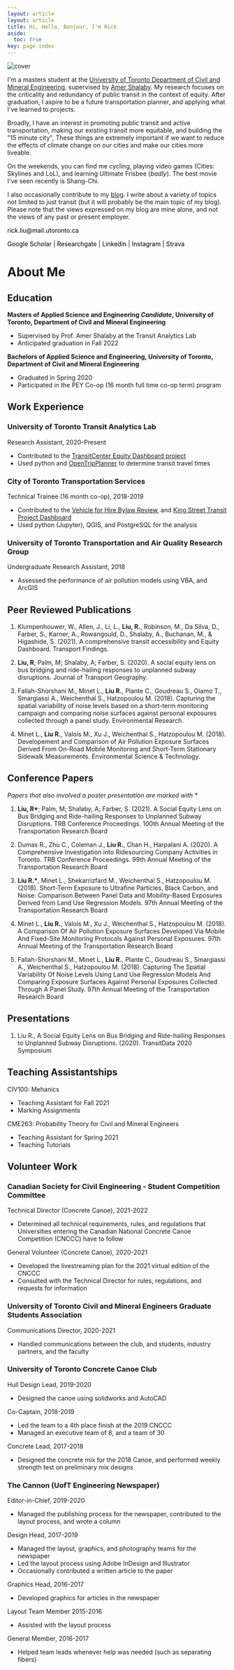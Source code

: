 ```yaml
---
layout: article
layout: article
title: Hi, Hello, Bonjour, I'm Rick
aside:
  toc: true
key: page-index
---
```


<img src="img/cover.png"
     alt="cover"
     style="vertical-align:middle"/>

I'm a masters student at the [University of Toronto Department of Civil and Mineral Engineering](https://civmin.utoronto.ca/), supervised by [Amer Shalaby](https://uttri.utoronto.ca/people/amer-shalaby/). My research focuses on the criticality and redundancy of public transit in the context of equity. After graduation, I aspire to be a future transportation planner, and applying what I've learned to projects.

Broadly, I have an interest in promoting public transit and active transportation, making our existing transit more equitable, and building the "15 minute city", These things are extremely important if we want to reduce the effects of climate change on our cities and make our cities more liveable.

On the weekends, you can find me cycling, playing video games (Cities: Skylines and LoL), and learning Ultimate Frisbee (_badly_). The best movie I've seen recently is Shang-Chi.

I also occasionally contribute to my [blog](/archive.html). I write about a variety of topics not limited to just transit (but it will probably be the main topic of my blog). Please note that the views expressed on my blog are mine alone, and not the views of any past or present employer.

<p><a href="mailto:rick.liu@mail.utoronto.ca" style="text-decoration: none; color:black"><i class="fas fa-envelope" style="color: #0b8793"></i> rick.liu@mail.utoronto.ca</a></p>

<p><a href="https://scholar.google.ca/citations?hl=en&user=staAxwMAAAAJ&view_op=list_works&sortby=pubdate" style="text-decoration: none; color:black"><i class="fab fa-google" style="color: #0b8793"></i> Google Scholar</a> | <a href="https://www.researchgate.net/profile/Rick-Liu-7" style="text-decoration: none; color:black"><i class="fab fa-researchgate" style="color: #0b8793"></i> Researchgate</a> | <a href="https://www.linkedin.com/in/rick-liu-b40118122/" style="text-decoration: none; color:black"><i class="fab fa-linkedin" style="color: #0b8793"></i> Linkedin</a> | <a
href="https://www.instagram.com/aerobrick/" style="text-decoration: none; color:black"><i class="fab fa-instagram" style="color: #0b8793"></i> Instagram</a>  | <a
href="https://www.strava.com/athletes/51514447" style="text-decoration: none; color:black"><i class="fab fa-strava" style="color: #0b8793"></i> Strava</a> </p>



# About Me


## Education


__Masters of Applied Science and Engineering _Candidate_, University of Toronto, Department of Civil and Mineral Engineering__

* Supervised by Prof. Amer Shalaby at the Transit Analytics Lab
* Anticipated graduation in Fall 2022

__Bachelors of Applied Science and Engineering, University of Toronto, Department of Civil and Mineral Engineering__

* Graduated in Spring 2020
* Participated in the PEY Co-op (16 month full time co-op term) program

## Work Experience

### University of Toronto Transit Analytics Lab
Research Assistant, 2020-Present
* Contributed to the [TransitCenter Equity Dashboard project](https://dashboard.transitcenter.org)
* Used python and [OpenTripPlanner](https://www.opentripplanner.org) to determine transit travel times

### City of Toronto Transportation Services
Technical Trainee (16 month co-op), 2018-2019
* Contributed to the [Vehicle for Hire Bylaw Review](https://www.toronto.ca/legdocs/mmis/2019/gl/bgrd/backgroundfile-135307.pdf), and [King Street Transit Project Dashboard](https://www.toronto.ca/city-government/planning-development/planning-studies-initiatives/king-street-pilot/data-reports-background-materials/)
* Used python (Jupyter), QGIS, and PostgreSQL for the analysis

### University of Toronto Transportation and Air Quality Research Group
Undergraduate Research Assistant, 2018
* Assessed the performance of air pollution models using VBA, and ArcGIS

## Peer Reviewed Publications

1. Klumpenhouwer, W., Allen, J., Li, L., **Liu, R.**, Robinson, M., Da Silva, D., Farber, S., Karner, A., Rowangould, D., Shalaby, A., Buchanan, M., &amp; Higashide, S. (2021). A comprehensive transit accessibility and Equity Dashboard. Transport Findings.

2. **Liu, R**; Palm, M; Shalaby, A; Farber, S. (2020). A social equity lens on bus bridging and ride-hailing responses to unplanned subway disruptions. Journal of Transport Geography.

3. Fallah-Shorshani M., Minet L., **Liu R.**, Plante C., Goudreau S., Oiamo T., Smargiassi A., Weichenthal S., Hatzopoulou M. (2018). Capturing the spatial variability of noise levels based on a short-term monitoring campaign and comparing noise surfaces against personal exposures collected through a panel study. Environmental Research. 

4. Minet L., **Liu R.**, Valois M., Xu J., Weichenthal S., Hatzopoulou M. (2018). Developement and Comparison of Air Pollution Exposure Surfaces Derived From On-Road Mobile Monitoring and Short-Term Stationary Sidewalk Measurements. Environmental Science & Technology.

## Conference Papers

_Papers that also involved a poster presentation are marked with *_

1. **Liu, R\***; Palm, M; Shalaby, A; Farber, S. (2021). A Social Equity Lens on Bus Bridging and Ride-hailing Responses to Unplanned Subway Disruptions. TRB Conference Proceedings. 100th Annual Meeting of the Transportation Research Board


2. Dumas R., Zhu C., Coleman J., **Liu R.**, Chan H., Harpalani A. (2020). A Comprehensive Investigation into Ridesourcing Company Activities in Toronto. TRB Conference Proceedings. 99th Annual Meeting of the Transportation Research Board


3. **Liu R.\***, Minet L., Shekarrizfard M., Weichenthal S., Hatzopoulou M. (2018). Short-Term Exposure to Ultrafine Particles, Black Carbon, and Noise: Comparison Between Panel Data and Mobility-Based Exposures Derived from Land Use Regression Models. 97th Annual Meeting of the Transportation Research Board


4. Minet L., **Liu R.**, Valois M., Xu J., Weichenthal S., Hatzopoulou M. (2018). A Comparison Of Air Pollution Exposure Surfaces Developed Via Mobile And Fixed-Site Monitoring Protocols Against Personal Exposures. 97th Annual Meeting of the Transportation Research Board


5. Fallah-Shorshani M., Minet L., **Liu R.**, Plante C., Goudreau S., Smargiassi A., Weichenthal S., Hatzopoulou M. (2018). Capturing The Spatial Variability Of Noise Levels Using Land Use Regression Models And Comparing Exposure Surfaces Against Personal Exposures Collected Through A Panel Study. 97th Annual Meeting of the Transportation Research Board

## Presentations

1. Liu R., A Social Equity Lens on Bus Bridging and Ride-hailing Responses to Unplanned Subway Disruptions. (2020). TransitData 2020 Symposium

## Teaching Assistantships

CIV100: Mehanics
* Teaching Assistant for Fall 2021
* Marking Assignments

CME263: Probability Theory for Civil and Mineral Engineers
* Teaching Assistant for Spring 2021
* Teaching Tutorials

## Volunteer Work

### Canadian Society for Civil Engineering - Student Competition Committee 

Technical Director (Concrete Canoe), 2021-2022

* Determined all technical requirements, rules, and regulations that Universities entering the Canadian National Concrete Canoe Competition (CNCCC) have to follow

General Volunteer (Concrete Canoe), 2020-2021

* Developed the livestreaming plan for the 2021 virtual edition of the CNCCC
* Consulted with the Technical Director for rules, regulations, and requests for information

### University of Toronto Civil and Mineral Engineers Graduate Students Association

Communications Director, 2020-2021

* Handled communications between the club, and students, industry partners, and the faculty

### University of Toronto Concrete Canoe Club
Hull Design Lead, 2019-2020
* Designed the canoe using solidworks and AutoCAD

Co-Captain, 2018-2019
* Led the team to a 4th place finish at the 2019 CNCCC
* Managed an executive team of 8, and a team of 30

Concrete Lead, 2017-2018
* Designed the concrete mix for the 2018 Canoe, and performed weekly strength test on preliminary mix designs

### The Cannon (UofT Engineering Newspaper)

Editor-in-Chief, 2019-2020
* Managed the publishing process for the newspaper, contributed to the layout process, and wrote a column

Design Head, 2017-2019
* Managed the layout, graphics, and photography teams for the newspaper
* Led the layout process using Adobe InDesign and Illustrator
* Occasionally contributed a written article to the paper

Graphics Head, 2016-2017
* Developed graphics for articles in the newspaper

Layout Team Member 2015-2016
* Assisted with the layout process

General Member, 2016-2017
* Helped team leads whenever help was needed (such as separating fibers)

